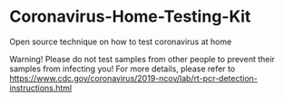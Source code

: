 # Coronavirus-Home-Testing-Kit
Open source technique on how to test coronavirus at home

Warning! Please do not test samples from other people to prevent their samples from infecting you! 
For more details, please refer to https://www.cdc.gov/coronavirus/2019-ncov/lab/rt-pcr-detection-instructions.html
